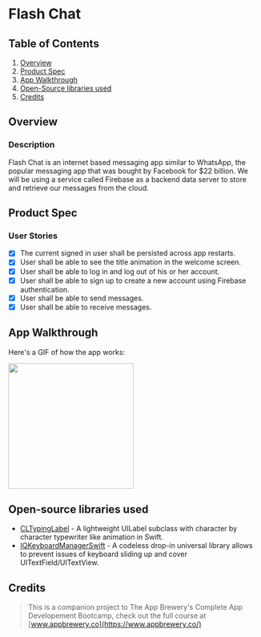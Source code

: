 # Flash Chat

## Table of Contents
1. [Overview](#Overview)
2. [Product Spec](#Product-Spec)
3. [App Walkthrough](#App-Walkthrough)
4. [Open-Source libraries used](#Open-Source-libraries-used)
5. [Credits](#Credits)

## Overview
### Description

Flash Chat is an internet based messaging app similar to WhatsApp, the popular messaging app that was bought by Facebook for $22 billion. We will be using a service called Firebase as a backend data server to store and retrieve our messages from the cloud.

## Product Spec
### User Stories

- [X] The current signed in user shall be persisted across app restarts.
- [X] User shall be able to see the title animation in the welcome screen.
- [X] User shall be able to log in and log out of his or her account.
- [X] User shall be able to sign up to create a new account using Firebase authentication.
- [X] User shall be able to send messages.
- [X] User shall be able to receive messages.

## App Walkthrough

Here's a GIF of how the app works:

<img src="ADD_GIF_LINK" width=250><br>

## Open-source libraries used

- [CLTypingLabel](https://github.com/cl7/CLTypingLabel) - A lightweight UILabel subclass with character by character typewriter like animation in Swift.
- [IQKeyboardManagerSwift](https://github.com/hackiftekhar/IQKeyboardManager) - A codeless drop-in universal library allows to prevent issues of keyboard sliding up and cover UITextField/UITextView.

## Credits

>This is a companion project to The App Brewery's Complete App Developement Bootcamp, check out the full course at [www.appbrewery.co](https://www.appbrewery.co/)
